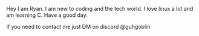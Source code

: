 Hey I am Ryan. I am new to coding and the tech world. I love linux a lot and am learning C. Have a good day.

If you need to contact me just DM on discord @guhgoblin

<!---
MinimumWageRat/MinimumWageRat is a ✨ special ✨ repository because its `README.md` (this file) appears on your GitHub profile.
You can click the Preview link to take a look at your changes.
--->

